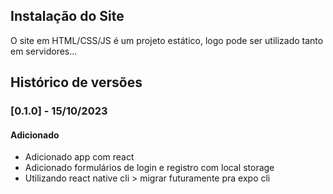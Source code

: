 ## Instalação do Site

O site em HTML/CSS/JS é um projeto estático, logo pode ser utilizado tanto em servidores...

## Histórico de versões

### [0.1.0] - 15/10/2023
#### Adicionado
- Adicionado app com react
- Adicionado formulários de login e registro com local storage
- Utilizando react native cli > migrar futuramente pra expo cli
  
